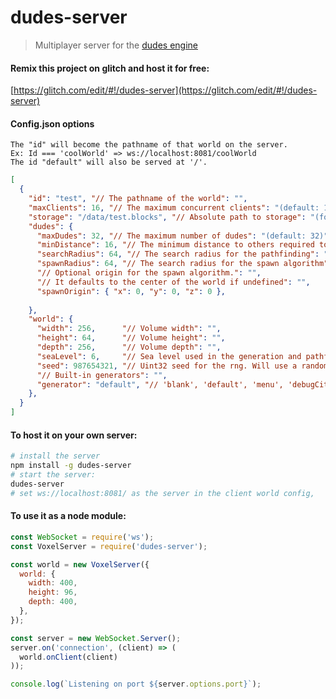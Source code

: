 dudes-server
==

> Multiplayer server for the [dudes engine](https://github.com/danielesteban/dudes#readme)

#### Remix this project on glitch and host it for free:

[https://glitch.com/edit/#!/dudes-server](https://glitch.com/edit/#!/dudes-server)

#### Config.json options

```
The "id" will become the pathname of that world on the server.
Ex: Id === 'coolWorld' => ws://localhost:8081/coolWorld
The id "default" will also be served at '/'.
```

```json
[
  {
    "id": "test", "// The pathname of the world": "",
    "maxClients": 16, "// The maximum concurrent clients": "(default: 16)",
    "storage": "/data/test.blocks", "// Absolute path to storage": "(for persistence)",
    "dudes": {
      "maxDudes": 32, "// The maximum number of dudes": "(default: 32)",
      "minDistance": 16, "// The minimum distance to others required to spawn": "(default: 16)",
      "searchRadius": 64, "// The search radius for the pathfinding": "(default: 64)",
      "spawnRadius": 64, "// The search radius for the spawn algorithm": "(default: 64)",
      "// Optional origin for the spawn algorithm.": "",
      "// It defaults to the center of the world if undefined": "",
      "spawnOrigin": { "x": 0, "y": 0, "z": 0 },
      
    },
    "world": {
      "width": 256,      "// Volume width": "",
      "height": 64,      "// Volume height": "",
      "depth": 256,      "// Volume depth": "",
      "seaLevel": 6,     "// Sea level used in the generation and pathfinding": "",
      "seed": 987654321, "// Uint32 seed for the rng. Will use a random one if undefined": "",
      "// Built-in generators": "",
      "generator": "default", "// 'blank', 'default', 'menu', 'debugCity', 'partyBuildings', 'pit'": "",
    },
  }
]
```

#### To host it on your own server:

```bash
# install the server
npm install -g dudes-server
# start the server:
dudes-server
# set ws://localhost:8081/ as the server in the client world config,
```

#### To use it as a node module:

```js
const WebSocket = require('ws');
const VoxelServer = require('dudes-server');

const world = new VoxelServer({
  world: {
    width: 400,
    height: 96,
    depth: 400,
  },
});

const server = new WebSocket.Server();
server.on('connection', (client) => (
  world.onClient(client)
));

console.log(`Listening on port ${server.options.port}`);
```
